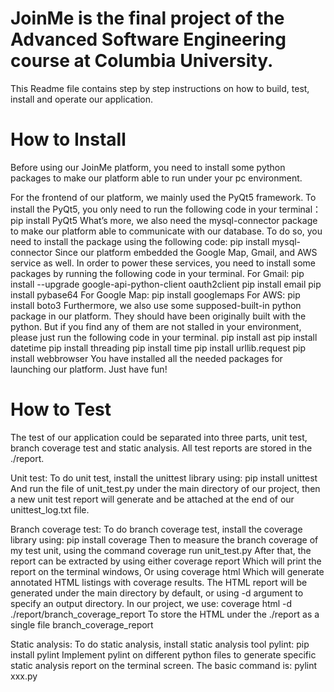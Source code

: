 # JoinMe is the final project of the Advanced Software Engineering course at Columbia University.
This Readme file contains step by step instructions on how to build, test, install and operate our application.

# How to Install
Before using our JoinMe platform, you need to install some python packages to make our platform able to run under your pc environment.

For the frontend of our platform, we mainly used the PyQt5 framework.
To install the PyQt5, you only need to run the following code in your terminal：
pip install PyQt5
What’s more, we also need the mysql-connector package to make our platform able to communicate with our database. To do so, you need to install the package using the following code:
pip install mysql-connector
Since our platform embedded the Google Map, Gmail, and AWS service as well. In order to power these services, you need to install some packages by running the following code in your terminal.
For Gmail:
pip install --upgrade google-api-python-client oauth2client
pip install email
pip install pybase64
For Google Map:
pip install googlemaps
For AWS:
pip install boto3
Furthermore, we also use some supposed-built-in python package in our platform. They should have been originally built with the python. But if you find any of them are not stalled in your environment, please just run the following code in your terminal.
pip install ast
pip install datetime
pip install threading
pip install time
pip install urllib.request
pip install webbrowser
You have installed all the needed packages for launching our platform. 
Just have fun!

# How to Test
The test of our application could be separated into three parts, unit test, branch coverage test and static analysis. All test reports are stored in the ./report.

Unit test: 
To do unit test, install the unittest library using:
pip install unittest
And run the file of unit_test.py under the main directory of our project, then a new unit test report will generate and be attached at the end of our unittest_log.txt file.

Branch coverage test:
To do branch coverage test, install the coverage library using:
pip install coverage
Then to measure the branch coverage of my test unit, using the command
coverage run unit_test.py
After that, the report can be extracted by using either
coverage report
Which will print the report on the terminal windows, Or using 
coverage html
Which will generate annotated HTML listings with coverage results. The HTML report will be generated under the main directory by default, or using -d argument to specify an output directory. In our project, we use:
coverage html -d ./report/branch_coverage_report
To store the HTML under the ./report as a single file branch_coverage_report

Static analysis:
To do static analysis, install static analysis tool pylint:
pip install pylint
Implement pylint on different python files to generate specific static analysis report on the terminal screen. The basic command is:
pylint xxx.py
